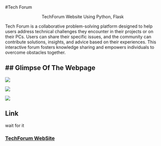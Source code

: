 #Tech Forum

<p align="center">
TechForum Website Using Python, Flask
</p>

Tech Forum is a collaborative problem-solving platform designed to help users address technical challenges they encounter in their projects or on their PCs. Users can share their specific issues, and the community can contribute solutions, insights, and advice based on their experiences. This interactive forum fosters knowledge sharing and empowers individuals to overcome obstacles together.

## ## Glimpse Of The Webpage

<p align="centre"><img src="/static/images/Screenshot (45).pngImage/Web site.png"></p>
<p align="centre"><img src="/static/images/Screenshot (46).pngImage/Web site.png"></p>
<p align="centre"><img src="/static/images/Screenshot (47).pngImage/Web site.png"></p>

## Link
wait for it 
### [TechForum WebSite](...)
